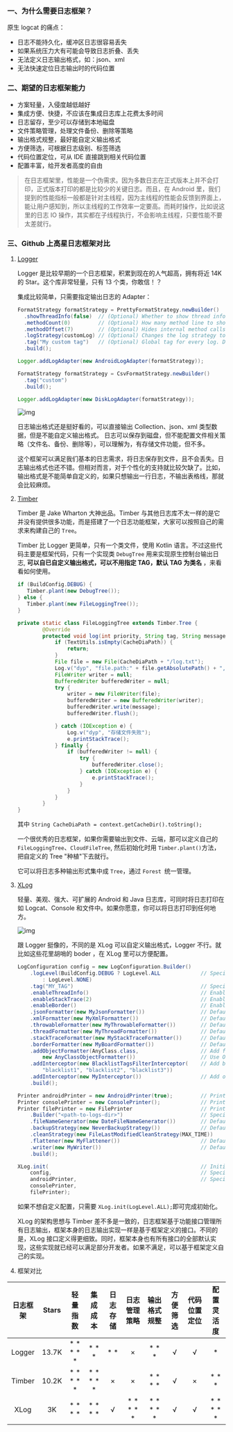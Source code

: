 ### 一、为什么需要日志框架？

原生 logcat 的痛点：

* 日志不能持久化，缓冲区日志很容易丢失
* 如果系统压力大有可能会导致日志折叠、丢失
* 无法定义日志输出格式，如：json、xml
* 无法快速定位日志输出时的代码位置

### 二、期望的日志框架能力

* 方案轻量，入侵度越低越好
* 集成方便、快捷，不应该在集成日志库上花费太多时间
* 日志留存，至少可以存储到本地磁盘
* 文件策略管理，处理文件备份、删除等策略
* 输出格式规整，最好能自定义输出格式
* 方便筛选，可根据日志级别、标签筛选
* 代码位置定位，可从 IDE 直接跳到相关代码位置
* 配置丰富，给开发者高度的自由

> 在日志框架里，性能是一个伪需求。因为多数日志在正式版本上并不会打印，正式版本打印的都是比较少的关键日志。而且，在 Android 里，我们提到的性能指标一般都是针对主线程，因为主线程的性能会反馈到界面上，能让用户感知到，所以主线程的工作效率一定要高。而耗时操作，比如说这里的日志 IO 操作，其实都在子线程执行，不会影响主线程，只要性能不要太差就行。

### 三、Github 上高星日志框架对比

1. [Logger](https://github.com/orhanobut/logger)

   Logger 是比较早期的一个日志框架，积累到现在的人气超高，拥有将近 14K 的 Star。这个库非常轻量，只有 13 个类，你敢信！？

   集成比较简单，只需要指定输出日志的 Adapter：

   ```java
   FormatStrategy formatStrategy = PrettyFormatStrategy.newBuilder()
     .showThreadInfo(false)  // (Optional) Whether to show thread info or not. Default true
     .methodCount(0)         // (Optional) How many method line to show. Default 2
     .methodOffset(7)        // (Optional) Hides internal method calls up to offset. Default 5
     .logStrategy(customLog) // (Optional) Changes the log strategy to print out. Default LogCat
     .tag("My custom tag")   // (Optional) Global tag for every log. Default PRETTY_LOGGER
     .build();

   Logger.addLogAdapter(new AndroidLogAdapter(formatStrategy));
   ```

   ```java
   FormatStrategy formatStrategy = CsvFormatStrategy.newBuilder()
     .tag("custom")
     .build();

   Logger.addLogAdapter(new DiskLogAdapter(formatStrategy));
   ```

   ![img](https://github.com/orhanobut/logger/raw/master/art/logger_output.png "Output")

   日志输出格式还是挺好看的，可以直接输出 Collection、json、xml 类型数据，但是不能自定义输出格式。 日志可以保存到磁盘，但不能配置文件相关策略（文件名、备份、删除等），可以理解为，有存储文件功能，但不多。

   这个框架可以满足我们基本的日志需求，将日志保存到文件，且不会丢失。日志输出格式也还不错。但相对而言，对于个性化的支持就比较欠缺了。比如，输出格式是不能简单自定义的，如果只想输出一行日志，不输出表格线，那就会比较麻烦。
2. [Timber](https://github.com/JakeWharton/timber)

   Timber 是 Jake Wharton 大神出品。Timber 与其他日志库不太一样的是它并没有提供很多功能，而是搭建了一个日志功能框架，大家可以按照自己的需求来构建自己的 `Tree`。

   Timber 比 Logger 更简单，只有一个类文件，使用 Kotlin 语言。不过这些代码主要是框架代码，只有一个实现类 `DebugTree` 用来实现原生控制台输出日志, **可以自已自定义输出格式，可以不用指定 TAG，默认 TAG 为类名** ，来看看如何使用。

   ```java
   if (BuildConfig.DEBUG) {
      Timber.plant(new DebugTree());
   } else {
      Timber.plant(new FileLoggingTree());
   }
   ```

   ```java
   private static class FileLoggingTree extends Timber.Tree {
           @Override
           protected void log(int priority, String tag, String message, Throwable t) {
               if (TextUtils.isEmpty(CacheDiaPath)) {
                   return;
               }
               File file = new File(CacheDiaPath + "/log.txt");
               Log.v("dyp", "file.path:" + file.getAbsolutePath() + ",message:" + message);
               FileWriter writer = null;
               BufferedWriter bufferedWriter = null;
               try {
                   writer = new FileWriter(file);
                   bufferedWriter = new BufferedWriter(writer);
                   bufferedWriter.write(message);
                   bufferedWriter.flush();

               } catch (IOException e) {
                   Log.v("dyp", "存储文件失败");
                   e.printStackTrace();
               } finally {
                   if (bufferedWriter != null) {
                       try {
                           bufferedWriter.close();
                       } catch (IOException e) {
                           e.printStackTrace();
                       }
                   }
               }
           }
   }
   ```

   其中 `String CacheDiaPath = context.getCacheDir().toString();`

   一个很优秀的日志框架，如果你需要输出到文件、云端，那可以定义自己的 `FileLoggingTree`、`CloudFileTree`, 然后初始化时用 `Timber.plant()`方法，把自定义的 Tree "种植"下去就行。

   它可以将日志多种输出形式集中成 `Tree`，通过 `Forest `统一管理。
3. [XLog](https://github.com/elvishew/xLog)

   轻量、美观、强大、可扩展的 Android 和 Java 日志库，可同时将日志打印在如 Logcat、Console 和文件中。如果你愿意，你可以将日志打印到任何地方。

   ![img](https://github.com/elvishew/XLog/raw/master/images/logcat-output.png "Logcat Output")

   跟 Logger 挺像的，不同的是 XLog 可以自定义输出格式，Logger 不行。就比如这些花里胡哨的 boder ，在 XLog 里可以方便配置。

   ```java
   LogConfiguration config = new LogConfiguration.Builder()
       .logLevel(BuildConfig.DEBUG ? LogLevel.ALL             // Specify log level, logs below this level won't be printed, default: LogLevel.ALL
           : LogLevel.NONE)
       .tag("MY_TAG")                                         // Specify TAG, default: "X-LOG"
       .enableThreadInfo()                                    // Enable thread info, disabled by default
       .enableStackTrace(2)                                   // Enable stack trace info with depth 2, disabled by default
       .enableBorder()                                        // Enable border, disabled by default
       .jsonFormatter(new MyJsonFormatter())                  // Default: DefaultJsonFormatter
       .xmlFormatter(new MyXmlFormatter())                    // Default: DefaultXmlFormatter
       .throwableFormatter(new MyThrowableFormatter())        // Default: DefaultThrowableFormatter
       .threadFormatter(new MyThreadFormatter())              // Default: DefaultThreadFormatter
       .stackTraceFormatter(new MyStackTraceFormatter())      // Default: DefaultStackTraceFormatter
       .borderFormatter(new MyBoardFormatter())               // Default: DefaultBorderFormatter
       .addObjectFormatter(AnyClass.class,                    // Add formatter for specific class of object
           new AnyClassObjectFormatter())                     // Use Object.toString() by default
       .addInterceptor(new BlacklistTagsFilterInterceptor(    // Add blacklist tags filter
           "blacklist1", "blacklist2", "blacklist3"))
       .addInterceptor(new MyInterceptor())                   // Add other log interceptor
       .build();

   Printer androidPrinter = new AndroidPrinter(true);         // Printer that print the log using android.util.Log
   Printer consolePrinter = new ConsolePrinter();             // Printer that print the log to console using System.out
   Printer filePrinter = new FilePrinter                      // Printer that print(save) the log to file
       .Builder("<path-to-logs-dir>")                         // Specify the directory path of log file(s)
       .fileNameGenerator(new DateFileNameGenerator())        // Default: ChangelessFileNameGenerator("log")
       .backupStrategy(new NeverBackupStrategy())             // Default: FileSizeBackupStrategy(1024 * 1024)
       .cleanStrategy(new FileLastModifiedCleanStrategy(MAX_TIME))     // Default: NeverCleanStrategy()
       .flattener(new MyFlattener())                          // Default: DefaultFlattener
       .writer(new MyWriter())                                // Default: SimpleWriter
       .build();

   XLog.init(                                                 // Initialize XLog
       config,                                                // Specify the log configuration, if not specified, will use new LogConfiguration.Builder().build()
       androidPrinter,                                        // Specify printers, if no printer is specified, AndroidPrinter(for Android)/ConsolePrinter(for java) will be used.
       consolePrinter,
       filePrinter);
   ```

   如果不想自定义配置，只需要 `XLog.init(LogLevel.ALL);`即可完成初始化。

   XLog 的架构思想与 Timber 差不多是一致的，日志框架基于功能接口管理所有日志输出，框架本身的日志输出实现一样是基于框架定义的接口。不同的是，XLog 接口定义得更细致。同时，框架本身也有所有接口的全部默认实现，这些实现就已经可以满足部分开发者。如果不满足，可以基于框架定义自己的实现。
4. 框架对比

| 日志框架 | Stars | 轻量指数 | 集成成本 | 日志存储 | 日志管理策略 | 输出格式规整 | 方便筛选 | 代码位置定位 | 配置灵活度 |
| :------: | :---: | :-------: | :-------: | :------: | :----------: | :----------: | :------: | :----------: | :--------: |
|  Logger  | 13.7K | * * * * * |   * * *   |   * *   |      ×      |    * * *    |    √    |      √      |     *     |
|  Timber  | 10.2K | * * * * * | * * * * * |    ×    |      ×      |   * * * *   |    √    |      ×      |   * * *   |
|   XLog   |  3K  |  * * * *  |  * * * *  |    √    |  * * * * *  |  * * * * *  |    √    |      √      | * * * * * |
